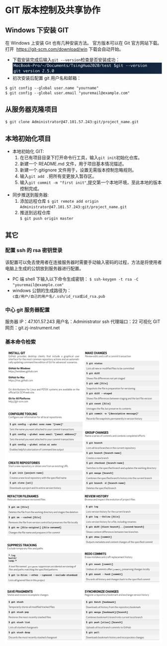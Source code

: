 # GIT 版本控制及共享协作

## Windows 下安装 GIT

在 Windows 上安装 Git 也有几种安装方法。 官方版本可以在 Git 官方网站下载。 打开  https://git-scm.com/download/win 下载会自动开始。

- 下载安装完成后输入`git --version`检查是否安装成功： ![gitversion](./assets/GITUsage/gitversion.png)
- 初次安装后配置 git 用户名和邮箱：

```
$ git config --global user.name "yourname"
$ git config --global user.email "youremail@example.com"
```

## 从服务器克隆项目

`$ git clone Administrator@47.101.57.243:git/project_name.git`

## 本地初始化项目

- 本地初始化 GIT:
  1. 在已有项目目录下打开命令行工具，输入`git init`初始化仓库。
  2. 新建一个 README.md 文件，用于项目基本情况描述。
  3. 新建一个.gitignore 文件用于，设置无需版本控制忽略规则。
  4. 输入`git add .`把所有变更放入暂存区。
  5. 输入`git commit -m "first init"`,提交第一个本地环境，至此本地的版本控制完成。
- 同步推送到服务器:
  1. 添加远程仓库 `$ git remote add origin Administrator@47.101.57.243:git/project_name.git`
  2. 推送到远程仓库  
     `$ git push origin master`

## 其它

### 配置 ssh 的 rsa 密钥登录

该配置可以免去使用者在连接服务器时需要手动输入密码的过程，方法是将使用者电脑上生成的公钥放到服务器进行配置。

- PC 端 shell 下输入以下命令生成密钥： `$ ssh-keygen -t rsa -C "youremail@example.com"`
- windows 公钥的生成路径为：  
  `c盘/用户/自己的用户名/.ssh/id_rsa或id_rsa.pub`

### 中心 git 服务器配置

服务器 IP：47.101.57.243 用户名：Administrator ssh 代理端口：22 可视化 GIT 网页：git.zj-instrument.net

### 基本命令检索

![gitcheatsheel1](./assets/GITUsage/gitcheat1.png) ![gitcheatsheel2](./assets/GITUsage/gitcheat2.png)
